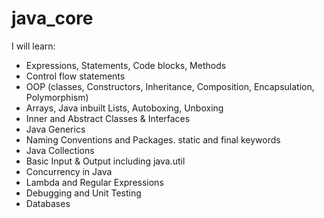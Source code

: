 # java_core
I will learn:
- Expressions, Statements, Code blocks, Methods
- Control flow statements
- OOP (classes, Constructors, Inheritance, Composition, Encapsulation, Polymorphism)
- Arrays, Java inbuilt Lists, Autoboxing, Unboxing
- Inner and Abstract Classes & Interfaces
- Java Generics
- Naming Conventions and Packages. static and final keywords 
- Java Collections
- Basic Input & Output including java.util
- Concurrency in Java
- Lambda and Regular Expressions
- Debugging and Unit Testing
- Databases
